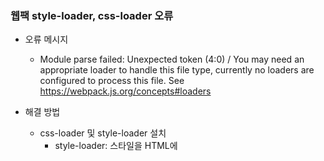 ### 웹팩 style-loader, css-loader 오류

- 오류 메시지

  - Module parse failed: Unexpected token (4:0) / You may need an appropriate loader to handle this file type, currently no loaders are configured to process this file. See https://webpack.js.org/concepts#loaders

- 해결 방법
  - css-loader 및 style-loader 설치
    - style-loader: 스타일을 HTML에 <style> 태그로 삽입합니다
    - css-loader: CSS 파일을 모듈로 변환하여 JavaScript에서 사용할 수 있도록 합니다
  - webpack.config.js 파일을 열어 CSS 파일을 처리할 수 있도록 설정을 추가
